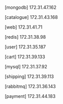 [mongodb]
172.31.47.162

[catalogue]
172.31.43.168

[web]
172.31.41.71

[redis]
172.31.38.98

[user]
172.31.35.187

[cart]
172.31.39.133

[mysql]
172.31.37.92

[shipping]
172.31.39.113

[rabbitmq]
172.31.36.143

[payment]
172.31.44.183
